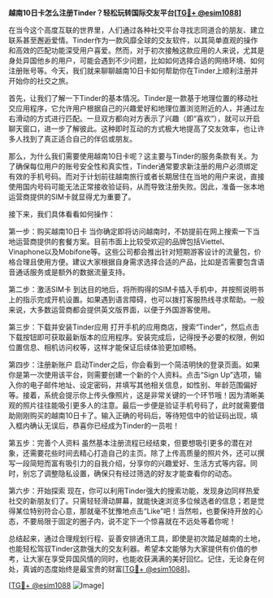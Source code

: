 **越南10日卡怎么注册Tinder？轻松玩转国际交友平台[[TG💪+ @esim1088](https://t.me/s/esim1088)]**

在当今这个高度互联的世界里，人们通过各种社交平台寻找志同道合的朋友、建立联系甚至邂逅爱情。Tinder作为一款风靡全球的交友软件，以其简单直观的操作和高效的匹配功能深受用户喜爱。然而，对于初次接触这款应用的人来说，尤其是身处异国他乡的用户，可能会遇到不少问题，比如如何选择合适的网络环境、如何注册账号等。今天，我们就来聊聊越南10日卡如何帮助你在Tinder上顺利注册并开始你的社交之旅。

首先，让我们了解一下Tinder的基本情况。Tinder是一款基于地理位置的移动社交应用程序，它允许用户根据自己的兴趣爱好和地理位置浏览附近的人，并通过左右滑动的方式进行匹配。一旦双方都向对方表示了兴趣（即“喜欢”），就可以开启聊天窗口，进一步了解彼此。这种即时互动的方式极大地提高了交友效率，也让许多人找到了真正适合自己的伴侣或朋友。

那么，为什么我们需要使用越南10日卡呢？这主要与Tinder的服务条款有关。为了确保每位用户的账号安全性和真实性，Tinder通常要求新注册的用户必须绑定有效的手机号码。而对于计划前往越南旅行或者长期居住在当地的用户来说，直接使用国内号码可能无法正常接收验证码，从而导致注册失败。因此，准备一张本地运营商提供的SIM卡就显得尤为重要了。

接下来，我们具体看看如何操作：

第一步：购买越南10日卡
当你确定即将访问越南时，不妨提前在网上搜索一下当地运营商提供的套餐方案。目前市面上比较受欢迎的品牌包括Viettel、Vinaphone以及Mobifone等。这些公司都会推出针对短期游客设计的流量包，价格合理且使用方便。建议大家根据自身需求选择合适的产品，比如是否需要包含语音通话服务或是额外的数据流量支持。

第二步：激活SIM卡
到达目的地后，将所购得的SIM卡插入手机中，并按照说明书上的指示完成开机设置。如果遇到语言障碍，也可以拨打客服热线寻求帮助。一般来说，大多数运营商都会提供英文版界面，以便于外国游客使用。

第三步：下载并安装Tinder应用
打开手机的应用商店，搜索“Tinder”，然后点击下载按钮即可获取最新版本的应用程序。安装完成后，记得授予必要的权限，例如位置信息、相机访问权等，这样才能保证后续体验更加顺畅。

第四步：注册新账户
启动Tinder之后，你会看到一个简洁明快的登录页面。如果你是第一次使用该平台，则需要创建一个新的个人资料。点击“Sign Up”选项，输入你的电子邮件地址、设定密码，并填写其他相关信息，如性别、年龄范围偏好等。接着，系统会提示你上传头像照片，这是非常关键的一个环节哦！因为清晰美观的照片往往能吸引更多人的注意。最后一步便是验证手机号码了，此时就需要借助刚刚购买的越南10日卡了。输入正确的号码后，等待短信中的验证码出现，填入框内确认无误后，恭喜你已经成为Tinder的一员啦！

第五步：完善个人资料
虽然基本注册流程已经结束，但要想吸引更多的潜在对象，还需要花些时间去精心打造自己的主页。除了上传高质量的照片外，还可以撰写一段简短而富有吸引力的自我介绍，分享你的兴趣爱好、生活方式等内容。同时，别忘了调整隐私设置，确保只有经过筛选的好友才能查看你的动态。

第六步：开始探索
现在，你可以利用Tinder强大的搜索功能，发现身边同样热爱社交的新朋友们了。只需轻轻滑动屏幕，就能快速浏览多位候选者的信息；若是觉得某位特别符合心意，那就毫不犹豫地点击“Like”吧！当然啦，也要保持开放的心态，不要局限于固定的圈子内，说不定下一个惊喜就在不远处等着你呢！

总结起来，通过合理规划行程、妥善安排通讯工具，即使是初次踏足越南的土地，也能轻松驾驭Tinder这款强大的交友利器。希望本文能够为大家提供有价值的参考，让大家在享受异国风情的同时，也能收获满满的美好回忆。记住，无论身在何处，真诚的态度始终是最宝贵的财富[[TG💪+ @esim1088](https://t.me/s/esim1088)]。

[[TG💪+ @esim1088](https://t.me/s/esim1088) ![Image](https://i.postimg.cc/4NQfJmqS/Snipaste-2025-05-13-00-14-12.png)]